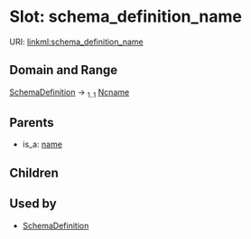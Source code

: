 
# Slot: schema_definition_name




URI: [linkml:schema_definition_name](https://w3id.org/linkml/schema_definition_name)


## Domain and Range

[SchemaDefinition](SchemaDefinition.md) &#8594;  <sub>1..1</sub> [Ncname](types/Ncname.md)

## Parents

 *  is_a: [name](name.md)

## Children


## Used by

 * [SchemaDefinition](SchemaDefinition.md)
